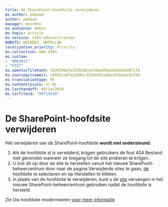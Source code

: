 ```yaml
---
title: De SharePoint-hoofdsite verwijderen
ms.author: pebaum
author: pebaum
manager: mnirkhe
ms.audience: Admin
ms.topic: article
ms.service: o365-administration
ROBOTS: NOINDEX, NOFOLLOW
localization_priority: Priority
ms.collection: Adm_O365
ms.custom:
- "9003017"
- "5727"
ms.openlocfilehash: d33029b6fe333b38cee7dba66ba4a5044248f174
ms.sourcegitcommit: c6692ce0fa1358ec3529e59ca0ecdfdea4cdc759
ms.translationtype: MT
ms.contentlocale: nl-NL
ms.lasthandoff: 09/14/2020
ms.locfileid: "50713530"
---
```

# <a name="delete-the-sharepoint-root-site"></a>De SharePoint-hoofdsite verwijderen

Het verwijderen van de SharePoint-hoofdsite  **wordt niet ondersteund.**

1.  Als de hoofdsite al is verwijderd, krijgen gebruikers de fout 404 Bestand niet gevonden wanneer ze toegang tot de site proberen te krijgen.
2.  U lost dit op door de site te herstellen vanuit het nieuwe SharePoint-beheercentrum door naar de pagina Verwijderde sites te gaan,  [de](https://admin.microsoft.com/sharepoint?page=recycleBin&modern=true)  hoofdsite te selecteren en op Herstellen te klikken.
3.  In plaats van de hoofdsite te verwijderen, kunt u de [site](https://docs.microsoft.com/sharepoint/modern-root-site#replace-your-root-site)  vervangen in het nieuwe SharePoint-beheercentrum gebruiken nadat de hoofdsite is hersteld.

Zie Uw hoofdsite moderniseren [voor meer informatie](https://docs.microsoft.com/sharepoint/modern-root-site)